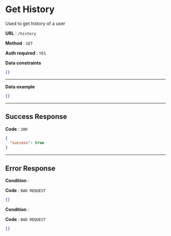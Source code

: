 # Get History

Used to get history of a user

**URL** : `/history`

**Method** : `GET`

**Auth required** : `YES`

**Data constraints**

```json
{}
```

---

**Data example**

```json
{}
```

---

## Success Response

**Code** : `200`

```json
{
  "success": true
}
```

---

## Error Response

**Condition** :

**Code** : `BAD REQUEST`

```json
{}
```

**Condition** :

**Code** : `BAD REQUEST`

```json
{}
```

